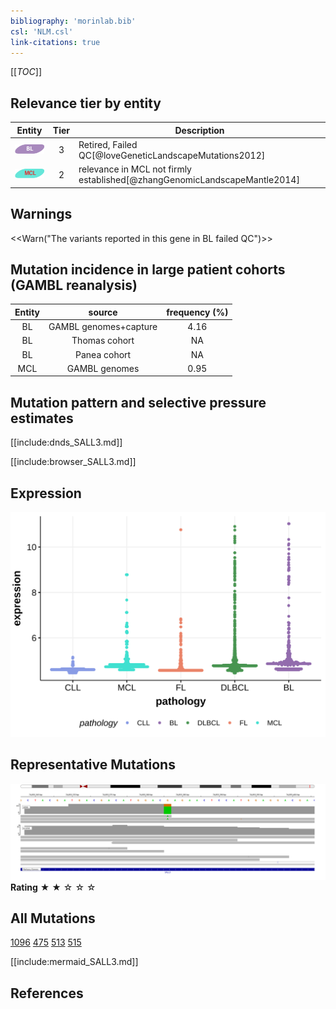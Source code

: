 ```yaml
---
bibliography: 'morinlab.bib'
csl: 'NLM.csl'
link-citations: true
---
```

[[_TOC_]]



## Relevance tier by entity

|Entity|Tier|Description                            |
|:------:|:----:|---------------------------------------|
|![BL](images/icons/BL_tier2.png)    |3   |Retired, Failed QC[@loveGeneticLandscapeMutations2012]|
|![MCL](images/icons/MCL_tier2.png)   |2   |relevance in MCL not firmly established[@zhangGenomicLandscapeMantle2014]|

## Warnings

<<Warn("The variants reported in this gene in BL failed QC")>>

## Mutation incidence in large patient cohorts (GAMBL reanalysis)

|Entity|source               |frequency (%)|
|:------:|:---------------------:|:-------------:|
|BL    |GAMBL genomes+capture|4.16         |
|BL    |Thomas cohort        |  NA         |
|BL    |Panea cohort         |  NA         |
|MCL   |GAMBL genomes        |0.95         |

## Mutation pattern and selective pressure estimates

[[include:dnds_SALL3.md]]




[[include:browser_SALL3.md]]

## Expression
![](images/gene_expression/SALL3_by_pathology.svg)
<!-- ORIGIN: loveGeneticLandscapeMutations2012 -->
<!-- MCL: zhangGenomicLandscapeMantle2014 -->
<!-- BL: loveGeneticLandscapeMutations2012 -->

## Representative Mutations

![](primary/Love_SALL3.svg)
**Rating**
&starf; &starf; &star; &star; &star;

## All Mutations

[1096](https://www.bcgsc.ca/downloads/morinlab/GAMBL/Love/1096_reports.html)
[475](https://www.bcgsc.ca/downloads/morinlab/GAMBL/Love/475_reports.html)
[513](https://www.bcgsc.ca/downloads/morinlab/GAMBL/Love/513_reports.html)
[515](https://www.bcgsc.ca/downloads/morinlab/GAMBL/Love/515_reports.html)

[[include:mermaid_SALL3.md]]

## References

